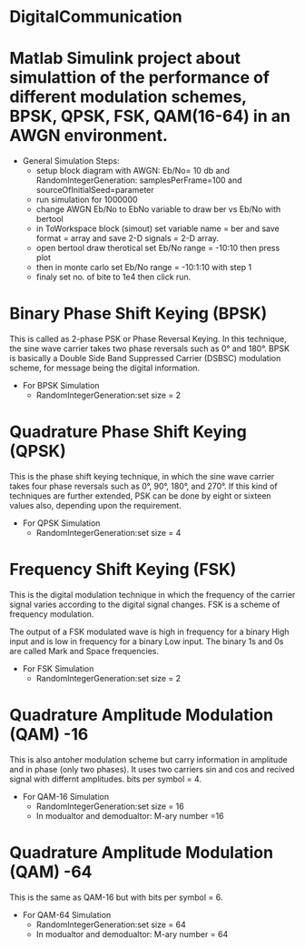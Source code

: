 # DigitalCommunication
# Matlab Simulink project about simulattion of the performance of different modulation schemes, BPSK, QPSK, FSK, QAM(16-64) in an AWGN environment.

- General Simulation Steps:
  - setup block diagram with AWGN: Eb/No= 10 db and RandomIntegerGeneration: samplesPerFrame=100 and sourceOfInitialSeed=parameter
  - run simulation for 1000000
  - change AWGN Eb/No to EbNo variable to draw ber vs Eb/No with bertool
  - in ToWorkspace block (simout) set variable name = ber and save format = array and save 2-D signals = 2-D array.
  - open bertool draw therotical set Eb/No range = -10:10 then press plot 
  - then in monte carlo set Eb/No range = -10:1:10 with step 1 
  - finaly set no. of bite to 1e4 then click run.

# Binary Phase Shift Keying (BPSK)
This is called as 2-phase PSK or Phase Reversal Keying. In this technique, the sine wave carrier takes two phase reversals such as 0° and 180°.
BPSK is basically a Double Side Band Suppressed Carrier (DSBSC) modulation scheme, for message being the digital information.

- For BPSK Simulation
  - RandomIntegerGeneration:set size = 2
  
 
 # Quadrature Phase Shift Keying (QPSK)
This is the phase shift keying technique, in which the sine wave carrier takes four phase reversals such as 0°, 90°, 180°, and 270°.
If this kind of techniques are further extended, PSK can be done by eight or sixteen values also, depending upon the requirement.

- For QPSK Simulation
  - RandomIntegerGeneration:set size = 4
 
# Frequency Shift Keying (FSK) 
This is the digital modulation technique in which the frequency of the carrier signal varies according to the digital signal changes. FSK is a scheme of frequency modulation.

The output of a FSK modulated wave is high in frequency for a binary High input and is low in frequency for a binary Low input. The binary 1s and 0s are called Mark and Space frequencies. 

- For FSK Simulation
  - RandomIntegerGeneration:set size = 2
 
# Quadrature Amplitude Modulation (QAM) -16
This is also antoher modulation scheme but  carry information in amplitude and in phase (only two phases). It uses two carriers sin and cos and recived signal with differnt amplitudes. 
bits per symbol = 4.

- For QAM-16 Simulation
  - RandomIntegerGeneration:set size = 16
  - In modualtor and demodualtor: M-ary number =16


# Quadrature Amplitude Modulation (QAM) -64
This is the same as QAM-16 but with bits per symbol = 6.

- For QAM-64 Simulation
  - RandomIntegerGeneration:set size = 64
  - In modualtor and demodualtor: M-ary number = 64
 
